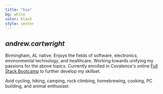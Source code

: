 ```yaml
---
title: "bio"
bg: white
color: black
style: center
---
```


## *andrew.cartwright*

<span class="fa-stack subtlecircle" style="font-size:100px; background:rgba(255,166,0,0.1)">
  <i class="fa fa-circle fa-stack-2x text-white"></i>
  <i class="fa fa-user fa-stack-1x text-orange"></i>
</span>

Birmingham, AL native. Enjoys the fields of software, electronics, environmental technology, and healthcare. Working towards unifying my passions for the above topics. Currently enrolled in Covalence's online [Full Stack Bootcamp](https://covalence.io/online/full-stack-development-bootcamp/) to further develop my skillset.

Avid cycling, hiking, camping, rock climbing, homebrewing, cooking, PC building, and animal enthusiast.